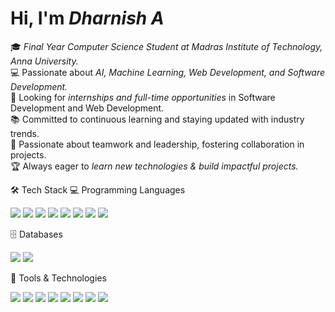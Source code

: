 # Hi, I'm *Dharnish A*  

🎓 *Final Year Computer Science Student at Madras Institute of Technology, Anna University.*  
💻 Passionate about *AI, Machine Learning, Web Development, and Software Development.*  
🚀 Looking for *internships and full-time opportunities* in Software Development and Web Development.  
📚 Committed to continuous learning and staying updated with industry trends.  
🤝 Passionate about teamwork and leadership, fostering collaboration in projects.  
🏆 Always eager to *learn new technologies & build impactful projects.*  

🛠️ Tech Stack
💻 Programming Languages
<p> <img src="https://img.shields.io/badge/C-00599C?style=for-the-badge&logo=c&logoColor=white" /> <img src="https://img.shields.io/badge/C++-00599C?style=for-the-badge&logo=c%2B%2B&logoColor=white" /> <img src="https://img.shields.io/badge/Java-007396?style=for-the-badge&logo=java&logoColor=white" /> <img src="https://img.shields.io/badge/Python-3776AB?style=for-the-badge&logo=python&logoColor=white" /> <img src="https://img.shields.io/badge/HTML5-E34F26?style=for-the-badge&logo=html5&logoColor=white" /> <img src="https://img.shields.io/badge/CSS3-1572B6?style=for-the-badge&logo=css3&logoColor=white" /> <img src="https://img.shields.io/badge/JavaScript-F7DF1E?style=for-the-badge&logo=javascript&logoColor=black" /> <img src="https://img.shields.io/badge/PHP-777BB4?style=for-the-badge&logo=php&logoColor=white" /> </p>
🗄️ Databases
<p> <img src="https://img.shields.io/badge/MySQL-4479A1?style=for-the-badge&logo=mysql&logoColor=white" /> <img src="https://img.shields.io/badge/Oracle SQL-F80000?style=for-the-badge&logo=oracle&logoColor=white" /> </p>
🔧 Tools & Technologies
<p> <img src="https://img.shields.io/badge/GitHub-181717?style=for-the-badge&logo=github&logoColor=white" /> <img src="https://img.shields.io/badge/Google Colab-F9AB00?style=for-the-badge&logo=google-colab&logoColor=black" /> <img src="https://img.shields.io/badge/Jupyter-F37626?style=for-the-badge&logo=jupyter&logoColor=white" /> <img src="https://img.shields.io/badge/VS Code-007ACC?style=for-the-badge&logo=visual-studio-code&logoColor=white" /> <img src="https://img.shields.io/badge/Jira-0052CC?style=for-the-badge&logo=jira&logoColor=white" /> <img src="https://img.shields.io/badge/MS Word-2B579A?style=for-the-badge&logo=microsoft-word&logoColor=white" /> <img src="https://img.shields.io/badge/MS Excel-217346?style=for-the-badge&logo=microsoft-excel&logoColor=white" /> <img src="https://img.shields.io/badge/PowerPoint-B7472A?style=for-the-badge&logo=microsoft-powerpoint&logoColor=white" /> </p>
